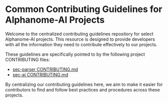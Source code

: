 # Common Contributing Guidelines for Alphanome-AI Projects

Welcome to the centralized contributing guidelines repository for select Alphanome-AI projects. This resource is designed to provide developers with all the information they need to contribute effectively to our projects.

These guidelines are specifically pointed to by the following project CONTRIBUTING files:
- [sec-parser CONTRIBUTING.md](https://github.com/alphanome-ai/sec-parser/blob/main/CONTRIBUTING.md)
- [sec-ai CONTRIBUTING.md](https://github.com/alphanome-ai/sec-ai/blob/main/CONTRIBUTING.md)

By centralizing our contributing guidelines here, we aim to make it easier for contributors to find and follow best practices and procedures across these projects.

